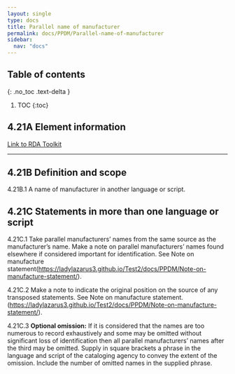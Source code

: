 ```yaml
---
layout: single
type: docs
title: Parallel name of manufacturer
permalink: docs/PPDM/Parallel-name-of-manufacturer
sidebar:
  nav: "docs"
---
```



## Table of contents
{: .no_toc .text-delta }

1. TOC
{:toc}

## 4.21A Element information

[Link to RDA Toolkit](https://beta.rdatoolkit.org/Content/Index?externalId=en-US_ala-61a1d2e6-9672-36d4-a7b5-c1e37f685797)

---

## 4.21B Definition and scope

<a name="4.21B.1">4.21B.1</a> A name of manufacturer in another language or script.

## 4.21C Statements in more than one language or script

<a name="4.18C.1">4.21C.1</a> Take parallel manufacturers’ names from the same source as the manufacturer’s name. Make a note on parallel manufacturers’ names found elsewhere if considered important for identification. See Note on manufacture statement(https://ladylazarus3.github.io/Test2/docs/PPDM/Note-on-manufacture-statement/).

<a name="4.18C.2">4.21C.2</a> Make a note to indicate the original position on the source of any transposed statements. See Note on manufacture statement.(https://ladylazarus3.github.io/Test2/docs/PPDM/Note-on-manufacture-statement/). 

<a name="4.18C.3">4.21C.3</a> **Optional omission:** If it is considered that the names are too numerous to record exhaustively and some may be omitted without significant loss of identification then all parallel manufacturers’ names after the third may be omitted. Supply in square brackets a phrase in the language and script of the cataloging agency to convey the extent of the omission. Include the number of omitted names  in the supplied phrase.
